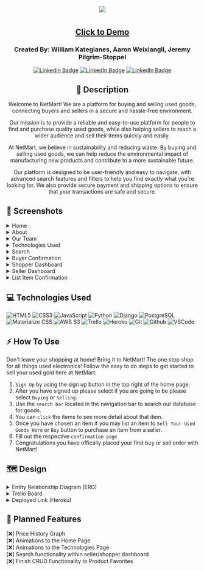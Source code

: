 <div align="center">
<img src="https://user-images.githubusercontent.com/31415907/223872491-b59aa92e-bedd-49b6-9627-0f7dc04fc3c9.png">
</div>

#

<div align="center">

## <a href="https://netmart.herokuapp.com/">Click to Demo</a>

### Created By: William Kategianes, Aaron Weixiangli, Jeremy Pilgrim-Stoppel
[![LinkedIn Badge](https://img.shields.io/badge/-@wKategianes-blue?style=flat&logo=Linkedin&logoColor=black)](https://www.linkedin.com/in/wkategianes/)
[![LinkedIn Badge](https://img.shields.io/badge/-@aaronweixiangli-blue?style=flat&logo=Linkedin&logoColor=black)](https://www.linkedin.com/in/aaronweixiangli/)
[![LinkedIn Badge](https://img.shields.io/badge/-@jeremypilgrimstoppel-blue?style=flat&logo=Linkedin&logoColor=black)](https://www.linkedin.com/in/jeremy-pilgrim-stoppel/)

## :pencil: Description

<p>Welcome to NetMart! We are a platform for buying and selling used goods, connecting buyers and sellers in a secure and hassle-free environment.</p>
<p>Our mission is to provide a reliable and easy-to-use platform for people to find and purchase quality used goods, while also helping sellers to reach a wider audience and sell their items quickly and easily.</p>
<p>At NetMart, we believe in sustainability and reducing waste. By buying and selling used goods, we can help reduce the environmental impact of manufacturing new products and contribute to a more sustainable future.</p>
<p>Our platform is designed to be user-friendly and easy to navigate, with advanced search features and filters to help you find exactly what you're looking for. We also provide secure payment and shipping options to ensure that your transactions are safe and secure.</p>

</div>

 <div id="document" align="left">
  

  ## :camera_flash: Screenshots
  
  <details><summary>Home</summary><img src="https://user-images.githubusercontent.com/31415907/223886835-d0dfb400-37e2-4ce3-a7fa-80ec6e1bbb45.png"></img></details>

  <details><summary>About</summary><img src="https://user-images.githubusercontent.com/31415907/223887070-ffd38016-27e9-4424-b7ab-a926ca167e96.png"></img></details>

  <details><summary>Our Team</summary><img src="https://user-images.githubusercontent.com/31415907/223887871-be6c3266-eb02-4ad2-9af2-5bb2f1eb7977.png"></img></details>

  <details><summary>Technologies Used</summary><img src="https://user-images.githubusercontent.com/31415907/223888233-9d3f2d67-c328-4245-be6d-aaad7be4697d.png"></img></details>

  <details><summary>Search</summary><img src="https://user-images.githubusercontent.com/31415907/223888721-49797bd5-01af-4a30-9564-336af1dade84.png"></img></details>
  
  <details><summary>Buyer Confirmation</summary><img src="https://user-images.githubusercontent.com/31415907/223889503-b0f12008-f9de-4f3f-94d8-1f9b1eed9e4d.png"></img></details>

  <details><summary>Shopper Dashboard</summary><img src="https://user-images.githubusercontent.com/31415907/223889907-fdaffb68-8221-48a3-b27c-d4e6d8d59eb5.png"></img></details>

  <details><summary>Seller Dashboard</summary><img src="https://user-images.githubusercontent.com/31415907/223890505-aa0615f4-3ac1-4ad1-9176-cc52a7326206.png"></img></details>

  <details><summary>List Item Confirmation</summary><img src="https://user-images.githubusercontent.com/31415907/223890612-63968bd7-a6df-4b07-8892-88ba221b9c1b.png"></img></details>

## :computer: Technologies Used

  ![HTML5](https://img.shields.io/badge/-HTML5-05122A?style=flat&logo=html5)
    ![CSS3](https://img.shields.io/badge/-CSS-05122A?style=flat&logo=css3)
      ![JavaScript](https://img.shields.io/badge/-JavaScript-05122A?style=flat&logo=javascript)
        ![Python](https://img.shields.io/badge/-Python-05122A?style=flat&logo=python)
          ![Django](https://img.shields.io/badge/-Django-05122A?style=flat&logo=django)
            ![PostgreSQL](https://img.shields.io/badge/-PostgreSQL-05122A?style=flat&logo=postgresql)
              ![Materialize CSS](https://img.shields.io/badge/-Materialize_CSS-05122A?style=flat&logo=materialdesign)
               ![AWS S3](https://img.shields.io/badge/-AWS_S3-05122A?style=flat&logo=amazons3)
                 ![Trello](https://img.shields.io/badge/-Trello-05122A?style=flat&logo=trello)
                  ![Heroku](https://img.shields.io/badge/-Heroku-05122A?style=flat&logo=heroku)
                    ![Git](https://img.shields.io/badge/-Git-05122A?style=flat&logo=git)
                      ![Github](https://img.shields.io/badge/-GitHub-05122A?style=flat&logo=github)
                        ![VSCode](https://img.shields.io/badge/-VS_Code-05122A?style=flat&logo=visualstudio)


## :zap: How To Use

Don't leave your shopping at home! Bring it to NetMart! The one stop shop for all things used electronics! 
Follow the easy to do steps to get started to sell your used gold here at NetMart:

1. `Sign Up` by using the sign up button in the top right of the home page.
2. After you have signed up please select if you are going to be please select `Buying` or `Selling`.
3. Use the `search bar` located in the navigation bar to search our database for goods.
4. You can `click` the items to see more detail about that item.
5. Once you have chosen an item if you may list an item to `Sell Your Used Goods Here` or `Buy` button to purchase an item from a seller.
6. Fill out the respective `confirmation page`
7. Congratulations you have offically placed your first buy or sell order with NetMart!

## :world_map: Design

<details closed>
  <summary> Entity Relationship Diagram (ERD) </summary>
  <a href="https://user-images.githubusercontent.com/31415907/223964365-755bf9c4-04df-4a39-8586-38ff6b967fa0.png"
    > ERD</a>
</details>

<details closed>
  <summary> Trello Board </summary>
  <a href="https://trello.com/b/vaJOtJF7/project-3-net-mart"
    > https://trello.com/b/vaJOtJF7/project-3-net-mart</a>
</details>

<details closed>
  <summary> Deployed Link (Heroku) </summary>
  <a href="https://netmart.herokuapp.com/"
    > https://netmart.herokuapp.com/</a>
</details>

## :rotating_light: Planned Features

[:x:] Price History Graph<br>
[:x:] Animations to the Home Page<br>
[:x:] Animations to the Technologies Page<br>
[:x:] Search functionality within seller/shopper dashboard<br>
[:x:] Finish CRUD Functionality to Product Favorites
